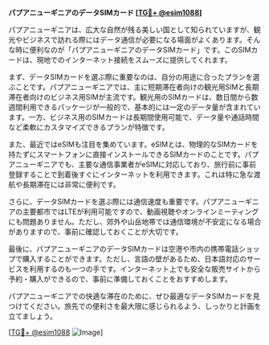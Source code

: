 **パプアニューギニアのデータSIMカード [[TG💪+ @esim1088](https://t.me/s/esim1088)]**

パプアニューギニアは、広大な自然が残る美しい国として知られていますが、観光やビジネスで訪れる際にはデータ通信が必要になる場面がよくあります。そんな時に便利なのが「パプアニューギニアのデータSIMカード」です。このSIMカードは、現地でのインターネット接続をスムーズに提供してくれます。

まず、データSIMカードを選ぶ際に重要なのは、自分の用途に合ったプランを選ぶことです。パプアニューギニアでは、主に短期滞在者向けの観光用SIMと長期滞在者向けのビジネス用SIMが主流です。観光用のSIMカードは、数日間から数週間利用できるパッケージが一般的で、基本的には一定のデータ量が含まれています。一方、ビジネス用のSIMカードは長期間使用可能で、データ量や通話時間など柔軟にカスタマイズできるプランが特徴です。

また、最近ではeSIMも注目を集めています。eSIMとは、物理的なSIMカードを持たずにスマートフォンに直接インストールできるSIMカードのことです。パプアニューギニアでも、主要な通信事業者がeSIMに対応しており、旅行前に事前登録することで到着後すぐにインターネットを利用できます。これは特に急な渡航や長期滞在には非常に便利です。

さらに、データSIMカードを選ぶ際には通信速度も重要です。パプアニューギニアの主要都市ではLTEが利用可能ですので、動画視聴やオンラインミーティングにも問題ありません。ただし、郊外や山岳地帯では通信環境が不安定になる場合がありますので、事前に確認しておくことが大切です。

最後に、パプアニューギニアのデータSIMカードは空港や市内の携帯電話ショップで購入することができます。ただし、言語の壁があるため、日本語対応のサービスを利用するのも一つの手です。インターネット上でも安全な販売サイトから予約・購入ができるので、事前に準備しておくことをおすすめします。

パプアニューギニアでの快適な滞在のために、ぜひ最適なデータSIMカードを見つけてください。旅先での便利さを最大限に感じられるよう、しっかりと計画を立てましょう。

[[TG💪+ @esim1088](https://t.me/s/esim1088) ![Image](https://i.postimg.cc/Y0z9fWf4/image.png)]